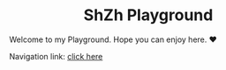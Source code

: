 <h1 align="center">ShZh Playground</h1>

Welcome to my Playground. Hope you can enjoy here. ❤

Navigation link: [click here](https://shzh-playground.github.io/) 